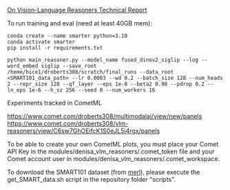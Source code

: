  [On Vision-Language Reasoners Technical Report](https://drive.google.com/file/d/1cyJM1csY-CME_lVycioj0GDX4CtFsTgY/view?usp=sharing)


To run training and eval (need at least 40GB mem):

```
conda create --name smarter python=3.10
conda activate smarter
pip install -r requirements.txt

python main_reasoner.py --model_name fused_dinov2_siglip --log --word_embed siglip --save_root /home/hice1/droberts308/scratch/final_runs --data_root <SMART101_data_path> --lr 0.0003 --wd 0.2 --batch_size 128 --num_heads 2 --repr_size 128 --qf_layer --eps 1e-8 --beta2 0.98 --pdrop 0.2 --ln_eps 1e-6 --h_sz 256 --seed 0 --num_workers 16 
```


Experiments tracked in CometML

https://www.comet.com/droberts308/multimodalai/view/new/panels
https://www.comet.com/droberts308/vlm-reasoners/view/C6sw7GhOEifcK1S0eJL5i4rgx/panels

To be able to create your own CometML plots, you must place your Comet API Key in the modules/denisa_vlm_reasoners/.comet_token file and your Comet account user in  modules/denisa_vlm_reasoners/.comet_workspace.

To download the SMART101 dataset (from [merl](https://github.com/merlresearch/SMART)), please execute the get_SMART_data.sh script in the repository folder "scripts". 


